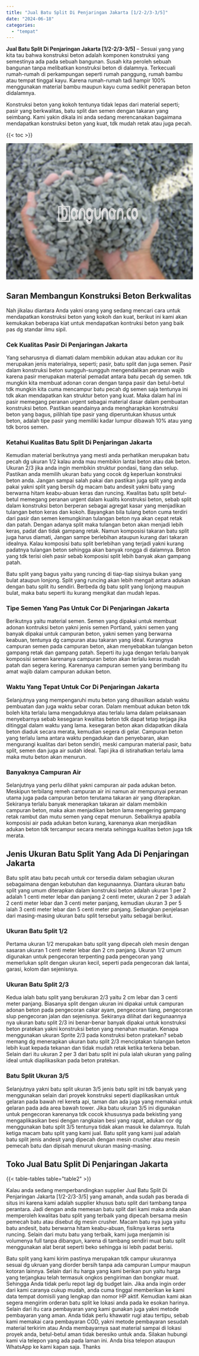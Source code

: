 ```yaml
---
title: "Jual Batu Split Di Penjaringan Jakarta [1/2-2/3-3/5]"
date: "2024-06-18"
categories: 
  - "tempat"
---
```


**Jual Batu Split Di Penjaringan Jakarta \[1/2-2/3-3/5\]** – Sesuai yang yang kita tau bahwa konstruksi beton adalah komponen konstruksi yang semestinya ada pada sebuah bangunan. Susah kita peroleh sebuah bangunan tanpa melibatkan konstruksi beton di dalamnya. Terkecuali rumah-rumah di perkampungan seperti rumah panggung, rumah bambu atau tempat tinggal kayu. Karena rumah-rumah tadi hampir 100% menggunakan material bambu maupun kayu cuma sedikit penerapan beton didalamnya.

Konstruksi beton yang kokoh tentunya tidak lepas dari material seperti; pasir yang berkwalitas, batu split dan semen dengan takaran yang seimbang. Kami yakin dikala ini anda sedang merencanakan bagaimana mendapatkan konstruksi beton yang kuat, tdk mudah retak atau juga pecah.

{{< toc >}}

![Jual Batu Split Di Penjaringan Jakarta [1/2-2/3-3/5]](/images/jual-batu-split-41.png)

## Saran Membangun Konstruksi Beton Berkwalitas

Nah jikalau diantara Anda yakni orang yang sedang mencari cara untuk mendapatkan konstruksi beton yang kokoh dan kuat, berikut ini kami akan kemukakan beberapa kiat untuk mendapatkan kontruksi beton yang baik pas dg standar ilmu sipil.

### Cek Kualitas Pasir Di Penjaringan Jakarta

Yang seharusnya di diamati dalam membikin adukan atau adukan cor itu merupakan jenis materialnya, seperti; pasir, batu split dan juga semen. Pasir dalam konstruksi beton sungguh-sungguh mengendalikan peranan wajib karena pasir merupakan material pemadat antara batu pecah dg semen. tdk mungkin kita membuat adonan coran dengan tanpa pasir dan betul-betul tdk mungkin kita cuma mencampur batu pecah dg semen saja tentunya ini tdk akan mendapatkan kan struktur beton yang kuat. Maka dalam hal ini pasir memegang peranan urgent sebagai material dasar dalam pembuatan konstruksi beton. Pastikan seandainya anda mengharapkan konstruksi beton yang bagus, pilihlah tipe pasir yang diperuntukan khusus untuk beton, adalah tipe pasir yang memiliki kadar lumpur dibawah 10% atau yang tdk boros semen.

### Ketahui Kualitas Batu Split Di Penjaringan Jakarta

Kemudian material berikutnya yang mesti anda perhatikan merupakan batu pecah dg ukuran 1/2 kalau anda mau membikin lantai beton atau dak beton. Ukuran 2/3 jika anda ingin membikin struktur pondasi, tiang dan selup. Pastikan anda memilih ukuran batu yang cocok dg keperluan konstruksi beton anda. Jangan sampai salah pakai dan pastikan juga split yang anda pakai yakni split yang bersih dg macam batu andesit yakni batu yang berwarna hitam keabu-abuan keras dan runcing. Kwalitas batu split betul-betul memegang peranan urgent dalam kualits konstruksi beton, sebab split dalam konstruksi beton berperan sebagai agregat kasar yang menjadikan tulangan beton keras dan kokoh. Bayangkan bila tulang beton cuma terdiri dari pasir dan semen kemungkinan tulangan beton nya akan cepat retak dan patah. Dengan adanya split maka tulangan beton akan menjadi lebih keras, padat dan tidak gampang retak. Namun komposisi takaran batu split juga harus diamati, Jangan sampe berlebihan ataupun kurang dari takaran idealnya. Kalau komposisi batu split berlebihan yang terjadi yakni kurang padatnya tulangan beton sehingga akan banyak rongga di dalamnya. Beton yang tdk terisi oleh pasir sebab komposisi split lebih banyak akan gampang patah.

Batu split yang bagus yaitu yang runcing di tiap-tiap sisinya bukan yang bulat ataupun lonjong. Split yang runcing akan lebih mengait antara adukan dengan batu split itu sendiri. Berbeda dg batu split yang lonjong maupun bulat, maka batu seperti itu kurang mengikat dan mudah lepas.

### Tipe Semen Yang Pas Untuk Cor Di Penjaringan Jakarta

Berikutnya yaitu material semen. Semen yang dipakai untuk membuat adonan kontruksi beton yakni jenis semen Portland, yakni semen yang banyak dipakai untuk campuran beton, yakni semen yang berwarna keabuan, tentunya dg campuran atau takaran yang ideal. Kurangnya campuran semen pada campuran beton, akan menyebabkan tulangan beton gampang retak dan gampang patah. Seperti itu juga dengan terlalu banyak komposisi semen karenanya campuran beton akan terlalu keras mudah patah dan segera kering. Karenanya campuran semen yang berimbang itu amat wajib dalam campuran adukan beton.

### Waktu Yang Tepat Untuk Cor Di Penjaringan Jakarta

Selanjutnya yang mempengaruhi mutu beton yang dihasilkan adalah waktu pembuatan dan juga waktu sebar coran. Dalam membuat adukan beton tdk boleh kita terlalu lama mengaduknya atau terlalu lama dalam pelaksanaan menyebarnya sebab kesegaran kwalitas beton tdk dapat tetap terjaga jika ditinggal dalam waktu yang lama. kesegaran beton akan didapatkan dikala beton diaduk secara merata, kemudian segera di gelar. Campuran beton yang terlalu lama antara waktu pengadukan dan penyebaran, akan mengurangi kualitas dari beton sendiri, meski campuran material pasir, batu split, semen dan juga air sudah ideal. Tapi jika di istirahatkan terlalu lama maka mutu beton akan menurun.

### Banyaknya Campuran Air

Selanjutnya yang perlu dilihat yakni campuran air pada adukan beton. Meskipun terbilang remeh campuran air ini namun air mempunyai peranan utama juga pada campuran beton terutama takaran air yang diterapkan. Sekiranya terlalu banyak menerapkan takaran air dalam membikin campuran beton, maka akan menjadikan beton lama mengering gampang retak rambut dan mutu semen yang cepat menurun. Sebaliknya apabila komposisi air pada adukan beton kurang, karenanya akan menjadikan adukan beton tdk tercampur secara merata sehingga kualitas beton juga tdk merata.

## Jenis Ukuran Batu Split Yang Ada Di Penjaringan Jakarta

Batu split atau batu pecah untuk cor tersedia dalam sebagian ukuran sebagaimana dengan kebutuhan dan kegunaannya. Diantara ukuran batu split yang umum diterapkan dalam konstruksi beton adalah ukuran 1 per 2 adalah 1 centi meter lebar dan panjang 2 centi meter, ukuran 2 per 3 adalah 2 centi meter lebar dan 3 centi meter panjang, kemudian ukuran 3 per 5 ialah 3 centi meter lebar dan 5 centi meter panjang. Sedangkan penjelasan dari masing-masing ukuran batu split tersebut yaitu sebagai berikut.

### Ukuran Batu Split 1/2

Pertama ukuran 1/2 merupakan batu split yang dipecah oleh mesin dengan sasaran ukuran 1 centi meter lebar dan 2 cm panjang. Ukuran 1/2 umum digunakan untuk pengecoran terpenting pada pengecoran yang memerlukan split dengan ukuran kecil, seperti pada pengecoran dak lantai, garasi, kolom dan sejenisnya.

### Ukuran Batu Split 2/3

Kedua ialah batu split yang berukuran 2/3 yaitu 2 cm lebar dan 3 centi meter panjang. Biasanya split dengan ukuran ini dipakai untuk campuran adonan beton pada pengecoran cakar ayam, pengecoran tiang, pengecoran slup pengecoran jalan dan sejenisnya. Sekiranya dilihat dari kegunaannya nya ukuran batu split 2/3 ini benar-benar banyak dipakai untuk konstruksi beton pratekan yakni konstruksi beton yang menahan muatan. Kenapa menggunakan ukuran Sprite 2/3 pada konstruksi beton pratekan? sebab memang dg menerapkan ukuran batu split 2/3 menciptakan tulangan beton lebih kuat kepada tekanan dan tidak mudah retak ketika terkena beban. Selain dari itu ukuran 2 per 3 dari batu split ini pula ialah ukuran yang paling ideal untuk diaplikasikan pada beton pratekan.

### Batu Split Ukuran 3/5

Selanjutnya yakni batu split ukuran 3/5 jenis batu split ini tdk banyak yang menggunakan selain dari proyek konstruksi seperti diaplikasikan untuk gelaran pada bawah rel kereta api, taman dan ada juga yang memakai untuk gelaran pada ada area bawah tower. Jika batu ukuran 3/5 ini digunakan untuk pengecoran karenanya tdk cocok khususnya pada bekisting yang mengaplikasikan besi dengan rangkaian besi yang rapat, adukan cor dg menggunakan batu split 3/5 tentunya tidak akan masuk ke dalamnya. Itulah ketiga macam batu split yang kami jual. Batu split yang kami jual adalah batu split jenis andesit yang dipecah dengan mesin crusher atau mesin pemecah batu dan dipisah menurut ukuran masing-masing.

## Toko Jual Batu Split Di Penjaringan Jakarta

{{< table-tables table="table2" >}}

Kalau anda sedang memperbandingkan supplier Jual Batu Split Di Penjaringan Jakarta \[1/2-2/3-3/5\] yang amanah, anda sudah pas berada di situs ini karena kami adalah supplier khusus batu split dari tambang tanpa perantara. Jadi dengan anda memesan batu split dari kami maka anda akan memperoleh kwalitas batu split yang terbaik yang dipecah bersama mesin pemecah batu atau disebut dg mesin crusher. Macam batu nya juga yaitu batu andesit, batu berwarna hitam keabu-abuan, fisiknya keras serta runcing. Selain dari mutu batu yang terbaik, kami juga menjamin isi volumenya full tanpa dibangun, karena di tambang sendiri muat batu split menggunakan alat berat seperti beko sehingga isi lebih padat berisi.

Batu split yang kami kirim pastinya merupakan tdk campur ukurannya sesuai dg ukruan yang diorder bersih tanpa ada campuran Lumpur maupun kotoran lainnya. Selain dari itu harga yang kami berikan pun yaitu harga yang terjangkau telah termasuk ongkos pengiriman dan bongkar muat. Sehingga Anda tidak perlu repot lagi dg budget lain. Jika anda ingin order dari kami caranya cukup mudah, anda cuma tinggal memberikan ke kami data tempat domisili yang lengkap dan nomor HP aktif. Kemudian kami akan segera mengirim orderan batu split ke lokasi anda pada ke esokan harinya. Selain dari itu cara pembayaran yang kami gunakan juga yakni metode pembayaran yang aman. Anda tidak perlu khawatir rugi atau tertipu, sebab kami memakai cara pembayaran COD, yakni metode pembayaran sesudah material terkirim atau Anda membayarnya saat material sampai di lokasi proyek anda, betul-betul aman tidak beresiko untuk anda. Silakan hubungi kami via telepon yang ada pada laman ini. Anda bisa telepon ataupun WhatsApp ke kami kapan saja. Thanks
